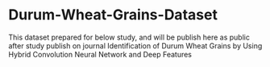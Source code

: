 # Durum-Wheat-Grains-Dataset
This dataset prepared for below study, and  will be publish here as public after study publish on journal
Identification of Durum Wheat Grains by Using Hybrid Convolution Neural Network and Deep Features

